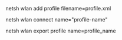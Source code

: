 netsh wlan add profile filename=profile.xml

netsh wlan connect name="profile-name"

netsh wlan export profile name=profile_name